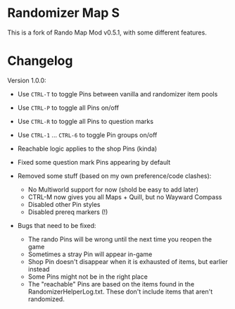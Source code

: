 # Randomizer Map S

This is a fork of Rando Map Mod v0.5.1, with some different features.

# Changelog

Version 1.0.0:
- Use `CTRL-T` to toggle Pins between vanilla and randomizer item pools
- Use `CTRL-P` to toggle all Pins on/off
- Use `CTRL-R` to toggle all Pins to question marks
- Use `CTRL-1` ... `CTRL-6` to toggle Pin groups on/off
- Reachable logic applies to the shop Pins (kinda)
- Fixed some question mark Pins appearing by default

- Removed some stuff (based on my own preference/code clashes):
    - No Multiworld support for now (shold be easy to add later)
    - CTRL-M now gives you all Maps + Quill, but no Wayward Compass
    - Disabled other Pin styles
    - Disabled prereq markers (!)

 - Bugs that need to be fixed:
    - The rando Pins will be wrong until the next time you reopen the game
    - Sometimes a stray Pin will appear in-game
    - Shop Pin doesn't disappear when it is exhausted of items, but earlier instead
    - Some Pins might not be in the right place
    - The "reachable" Pins are based on the items found in the RandomizerHelperLog.txt. These don't include items that aren't randomized.
